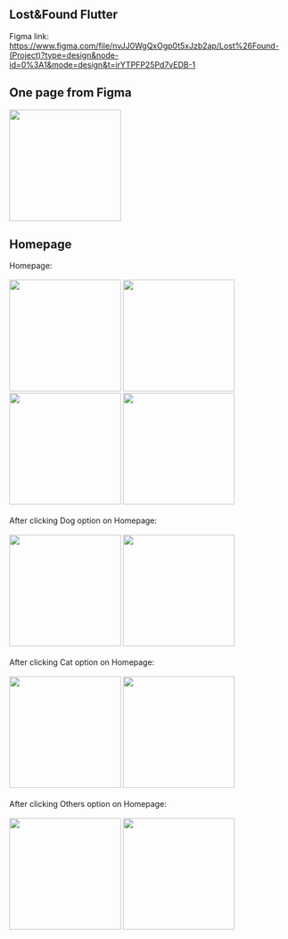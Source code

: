## Lost&Found Flutter
Figma link: https://www.figma.com/file/nvJJ0WgQxOgp0t5xJzb2ap/Lost%26Found-(Project)?type=design&node-id=0%3A1&mode=design&t=irYTPFP25Pd7vEDB-1

## One page from Figma
<img src="https://github.com/qndska/LostFound/assets/106175374/77ab45a7-f9ec-4089-a26a-3abab8deff52" width="200"/>

## Homepage
Homepage:<br /> <br /> 
<img src="https://github.com/qndska/LostFound/assets/106175374/845ddfb7-bd96-426b-8c96-212e5464bce3" width="200"/>
<img src="https://github.com/qndska/LostFound/assets/106175374/95a671fb-962c-4ec1-b0a1-847e96f36fb8" width="200"/>
<img src="https://github.com/qndska/LostFound/assets/106175374/31f7b392-6fb5-4c31-af57-becbeac67712" width="200"/>
<img src="https://github.com/qndska/LostFound/assets/106175374/7ce5b0e0-bee3-4d1d-a674-c1a9a8326644" width="200"/><br /><br />
After clicking Dog option on Homepage: <br /><br />
<img src="https://github.com/qndska/LostFound/assets/106175374/eef0fea0-b8f4-42c9-9fee-90fd2c808614" width="200"/>
<img src="https://github.com/qndska/LostFound/assets/106175374/cbf07280-9b44-46ff-b886-2b5cd7b09b65" width="200"/><br /><br />
After clicking Cat option on Homepage: <br /><br />
<img src="https://github.com/qndska/LostFound/assets/106175374/77ab45a7-f9ec-4089-a26a-3abab8deff52" width="200"/>
<img src="https://github.com/qndska/LostFound/assets/106175374/812ad528-a2bd-4224-8193-e643739abd8d" width="200"/><br /><br />
After clicking Others option on Homepage:<br /><br />
<img src="https://github.com/qndska/LostFound/assets/106175374/9d8ca1a3-26cb-473c-8d7a-e541380a4bf9" width="200"/>
<img src="https://github.com/qndska/LostFound/assets/106175374/4a0071a4-7166-4c99-b124-5b2dbfaed173" width="200"/>







